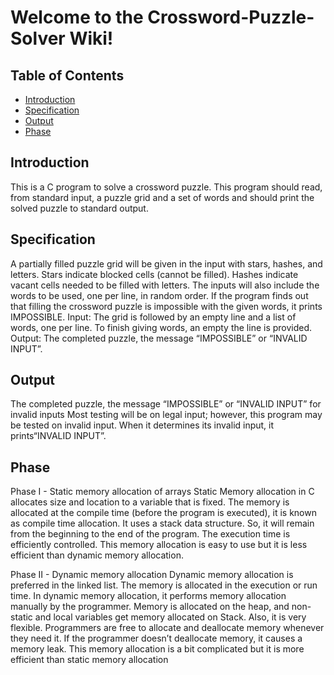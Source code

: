 

# Welcome to the Crossword-Puzzle-Solver Wiki!

## Table of Contents

- [Introduction](#Introduction)
- [Specification](#Specification)
- [Output](#Output)
- [Phase ](#Phase)


## Introduction

This is a C program to solve a crossword puzzle. This program should read, from standard input, a puzzle grid and a set of words and should print the solved puzzle to standard output. 

## Specification

A partially filled puzzle grid will be given in the input with stars, hashes, and letters. Stars indicate blocked cells (cannot be filled). Hashes indicate vacant cells needed to be filled with letters. The inputs will also include the words to be used, one per line, in random order. If  the program finds out that filling the crossword puzzle is impossible with the given words, it prints IMPOSSIBLE.
Input:
The grid is followed by an empty line and a list of words, one per line. To finish giving words, an empty
the line is provided.
Output:
The completed puzzle, the message “IMPOSSIBLE” or “INVALID INPUT”. 

## Output

The completed puzzle, the message “IMPOSSIBLE” or “INVALID INPUT” for invalid inputs
 Most testing will be on legal input; however, this  program may be tested on invalid input. When it determines its invalid input, it prints“INVALID INPUT”. 

## Phase
Phase I - Static memory allocation of arrays
Static Memory allocation in C allocates size and location to a variable 
that is fixed. The memory is allocated at the compile time (before the program is executed), it is known as compile time allocation. It uses a stack data structure. So, it will remain from the beginning to the end of the program. The execution time is efficiently controlled. This memory 
allocation is easy to use but it is less efficient than dynamic memory allocation.

Phase II - Dynamic memory allocation
Dynamic memory allocation is preferred in the linked list. The memory 
is allocated in the execution or run time. In dynamic memory allocation, 
it performs memory allocation manually by the programmer. Memory is 
allocated on the heap, and non-static and local variables get memory allocated 
on Stack. Also, it is very flexible. Programmers are free to allocate and 
deallocate memory whenever they need it. If the programmer doesn’t 
deallocate memory, it causes a memory leak. This memory allocation is a 
bit complicated but it is more efficient than static memory allocation
